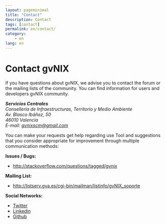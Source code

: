 ```yaml
---
layout: pageminimal
title: "Contact"
description: Contact
tags: [contact]
permalink: en/contact/
category:
    - en
lang: en
---
```


# Contact gvNIX

If you have questions about gvNIX, we advise you to contact the forum or the mailing lists of the community.
You can find information for users and developers gvNIX community.

<address>
  <strong>Servicios Centrales</strong><br>
  Conselleria de Infraestructuras, Territorio y Medio Ambiente<br>
  Av. Blasco Ibáñez, 50<br>
  46010 Valencia<br>
  E-mail: <a href="mailto:gvnixscm@gmail.com">gvnixscm@gmail.com</a>
</address>

You can make your requests get help regarding use
Tool and suggestions that you consider appropriate
for improvement through multiple communication methods:

**Issues / Bugs:**

- <http://stackoverflow.com/questions/tagged/gvnix>

**Mailing List:**

- <http://listserv.gva.es/cgi-bin/mailman/listinfo/gvNIX_soporte>

**Social Networks:**

-   [Twitter][]
-   [Linkedin][]
-   [Github][]

  [Twitter]: http://twitter.com/#!/gvNIX
  [Linkedin]: http://www.linkedin.com/groups/gvNIX-3878961
  [Github]: https://github.com/DISID/gvnix


